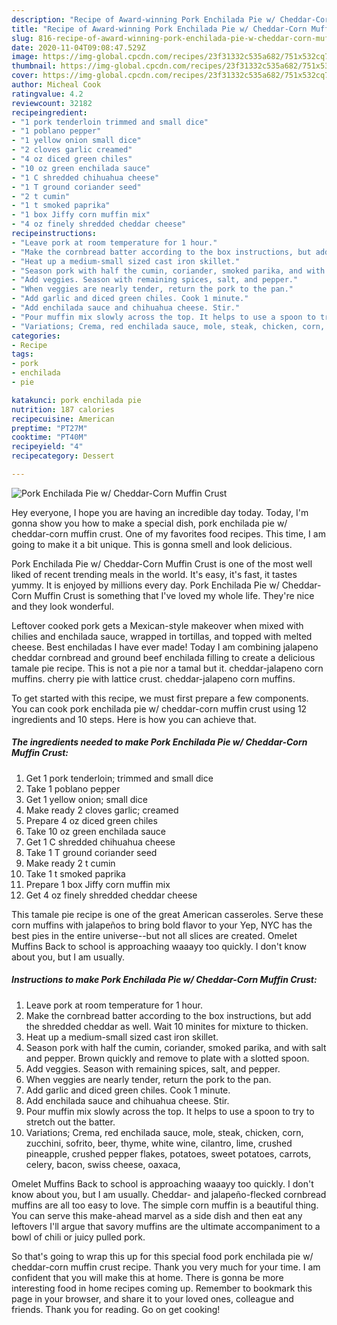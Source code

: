 ```yaml
---
description: "Recipe of Award-winning Pork Enchilada Pie w/ Cheddar-Corn Muffin Crust"
title: "Recipe of Award-winning Pork Enchilada Pie w/ Cheddar-Corn Muffin Crust"
slug: 816-recipe-of-award-winning-pork-enchilada-pie-w-cheddar-corn-muffin-crust
date: 2020-11-04T09:08:47.529Z
image: https://img-global.cpcdn.com/recipes/23f31332c535a682/751x532cq70/pork-enchilada-pie-w-cheddar-corn-muffin-crust-recipe-main-photo.jpg
thumbnail: https://img-global.cpcdn.com/recipes/23f31332c535a682/751x532cq70/pork-enchilada-pie-w-cheddar-corn-muffin-crust-recipe-main-photo.jpg
cover: https://img-global.cpcdn.com/recipes/23f31332c535a682/751x532cq70/pork-enchilada-pie-w-cheddar-corn-muffin-crust-recipe-main-photo.jpg
author: Micheal Cook
ratingvalue: 4.2
reviewcount: 32182
recipeingredient:
- "1 pork tenderloin trimmed and small dice"
- "1 poblano pepper"
- "1 yellow onion small dice"
- "2 cloves garlic creamed"
- "4 oz diced green chiles"
- "10 oz green enchilada sauce"
- "1 C shredded chihuahua cheese"
- "1 T ground coriander seed"
- "2 t cumin"
- "1 t smoked paprika"
- "1 box Jiffy corn muffin mix"
- "4 oz finely shredded cheddar cheese"
recipeinstructions:
- "Leave pork at room temperature for 1 hour."
- "Make the cornbread batter according to the box instructions, but add the shredded cheddar as well. Wait 10 minites for mixture to thicken."
- "Heat up a medium-small sized cast iron skillet."
- "Season pork with half the cumin, coriander, smoked parika, and with salt and pepper. Brown quickly and remove to plate with a slotted spoon."
- "Add veggies. Season with remaining spices, salt, and pepper."
- "When veggies are nearly tender, return the pork to the pan."
- "Add garlic and diced green chiles. Cook 1 minute."
- "Add enchilada sauce and chihuahua cheese. Stir."
- "Pour muffin mix slowly across the top. It helps to use a spoon to try to stretch out the batter."
- "Variations; Crema, red enchilada sauce, mole, steak, chicken, corn, zucchini, sofrito, beer, thyme, white wine, cilantro, lime, crushed pineapple, crushed pepper flakes, potatoes, sweet potatoes, carrots, celery, bacon, swiss cheese, oaxaca,"
categories:
- Recipe
tags:
- pork
- enchilada
- pie

katakunci: pork enchilada pie 
nutrition: 187 calories
recipecuisine: American
preptime: "PT27M"
cooktime: "PT40M"
recipeyield: "4"
recipecategory: Dessert

---
```



![Pork Enchilada Pie w/ Cheddar-Corn Muffin Crust](https://img-global.cpcdn.com/recipes/23f31332c535a682/751x532cq70/pork-enchilada-pie-w-cheddar-corn-muffin-crust-recipe-main-photo.jpg)

Hey everyone, I hope you are having an incredible day today. Today, I'm gonna show you how to make a special dish, pork enchilada pie w/ cheddar-corn muffin crust. One of my favorites food recipes. This time, I am going to make it a bit unique. This is gonna smell and look delicious.

Pork Enchilada Pie w/ Cheddar-Corn Muffin Crust is one of the most well liked of recent trending meals in the world. It's easy, it's fast, it tastes yummy. It is enjoyed by millions every day. Pork Enchilada Pie w/ Cheddar-Corn Muffin Crust is something that I've loved my whole life. They're nice and they look wonderful.

Leftover cooked pork gets a Mexican-style makeover when mixed with chilies and enchilada sauce, wrapped in tortillas, and topped with melted cheese. Best enchiladas I have ever made! Today I am combining jalapeno cheddar cornbread and ground beef enchilada filling to create a delicious tamale pie recipe. This is not a pie nor a tamal but it. cheddar-jalapeno corn muffins. cherry pie with lattice crust. cheddar-jalapeno corn muffins.


To get started with this recipe, we must first prepare a few components. You can cook pork enchilada pie w/ cheddar-corn muffin crust using 12 ingredients and 10 steps. Here is how you can achieve that.

<!--inarticleads1-->

##### The ingredients needed to make Pork Enchilada Pie w/ Cheddar-Corn Muffin Crust:

1. Get 1 pork tenderloin; trimmed and small dice
1. Take 1 poblano pepper
1. Get 1 yellow onion; small dice
1. Make ready 2 cloves garlic; creamed
1. Prepare 4 oz diced green chiles
1. Take 10 oz green enchilada sauce
1. Get 1 C shredded chihuahua cheese
1. Take 1 T ground coriander seed
1. Make ready 2 t cumin
1. Take 1 t smoked paprika
1. Prepare 1 box Jiffy corn muffin mix
1. Get 4 oz finely shredded cheddar cheese


This tamale pie recipe is one of the great American casseroles. Serve these corn muffins with jalapeños to bring bold flavor to your Yep, NYC has the best pies in the entire universe--but not all slices are created. Omelet Muffins Back to school is approaching waaayy too quickly. I don&#39;t know about you, but I am usually. 

<!--inarticleads2-->

##### Instructions to make Pork Enchilada Pie w/ Cheddar-Corn Muffin Crust:

1. Leave pork at room temperature for 1 hour.
1. Make the cornbread batter according to the box instructions, but add the shredded cheddar as well. Wait 10 minites for mixture to thicken.
1. Heat up a medium-small sized cast iron skillet.
1. Season pork with half the cumin, coriander, smoked parika, and with salt and pepper. Brown quickly and remove to plate with a slotted spoon.
1. Add veggies. Season with remaining spices, salt, and pepper.
1. When veggies are nearly tender, return the pork to the pan.
1. Add garlic and diced green chiles. Cook 1 minute.
1. Add enchilada sauce and chihuahua cheese. Stir.
1. Pour muffin mix slowly across the top. It helps to use a spoon to try to stretch out the batter.
1. Variations; Crema, red enchilada sauce, mole, steak, chicken, corn, zucchini, sofrito, beer, thyme, white wine, cilantro, lime, crushed pineapple, crushed pepper flakes, potatoes, sweet potatoes, carrots, celery, bacon, swiss cheese, oaxaca,


Omelet Muffins Back to school is approaching waaayy too quickly. I don&#39;t know about you, but I am usually. Cheddar- and jalapeño-flecked cornbread muffins are all too easy to love. The simple corn muffin is a beautiful thing. You can serve this make-ahead marvel as a side dish and then eat any leftovers I&#39;ll argue that savory muffins are the ultimate accompaniment to a bowl of chili or juicy pulled pork. 

So that's going to wrap this up for this special food pork enchilada pie w/ cheddar-corn muffin crust recipe. Thank you very much for your time. I am confident that you will make this at home. There is gonna be more interesting food in home recipes coming up. Remember to bookmark this page in your browser, and share it to your loved ones, colleague and friends. Thank you for reading. Go on get cooking!
